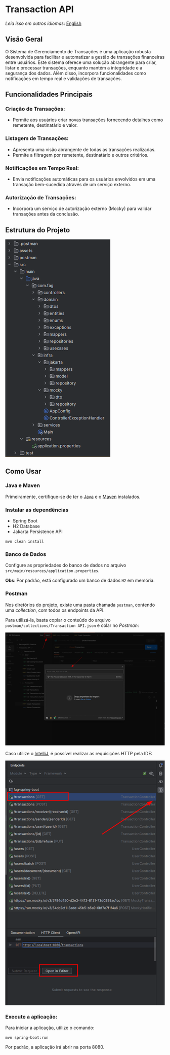 # Transaction API

_Leia isso em outros idiomas_:
[English](README.md)

## Visão Geral

O Sistema de Gerenciamento de Transações é uma aplicação robusta desenvolvida para facilitar e automatizar a gestão de
transações financeiras entre usuários. Este sistema oferece uma solução abrangente para criar, listar e processar transações,
enquanto mantém a integridade e a segurança dos dados. Além disso, incorpora funcionalidades como notificações em tempo real
e validações de transações.

## Funcionalidades Principais

### Criação de Transações:

- Permite aos usuários criar novas transações fornecendo detalhes como remetente, destinatário e valor.

### Listagem de Transações:

- Apresenta uma visão abrangente de todas as transações realizadas.
- Permite a filtragem por remetente, destinatário e outros critérios.

### Notificações em Tempo Real:

- Envia notificações automáticas para os usuários envolvidos em uma transação bem-sucedida através de um serviço externo.

### Autorização de Transações:

- Incorpora um serviço de autorização externo (Mocky) para validar transações antes da conclusão.

## Estrutura do Projeto

![img.png](assets/img.png)

## Como Usar

### Java e Maven

Primeiramente, certifique-se de ter o [Java](https://www.oracle.com/java/technologies/downloads/) e o
[Maven](https://maven.apache.org/download.cgi) instalados.

### Instalar as dependências

- Spring Boot
- H2 Database
- Jakarta Persistence API

```
mvn clean install
```

### Banco de Dados

Configure as propriedades do banco de dados no arquivo `src/main/resources/application.properties`.

**Obs**: Por padrão, está configurado um banco de dados `H2` em memória.

### Postman

Nos diretórios do projeto, existe uma pasta chamada `postman`, contendo uma _collection_, com todos os endpoints da API.

Para utilizá-la, basta copiar o conteúdo do arquivo `postman/collections/Transaction API.json` e colar no _Postman_:

![img1.png](assets/img1.png)

Caso utilize o [IntelliJ](https://www.jetbrains.com/idea/), é possível realizar as requisições HTTP pela IDE:

![img2.png](assets/img2.png)

### Execute a aplicação:

Para iniciar a aplicação, utilize o comando:

```
mvn spring-boot:run
```

Por padrão, a aplicação irá abrir na porta 8080.